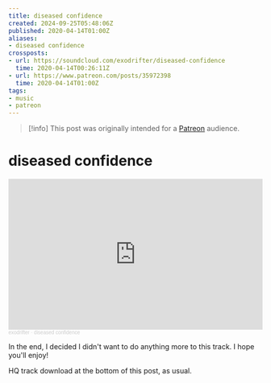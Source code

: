 ```yaml
---
title: diseased confidence
created: 2024-09-25T05:48:06Z
published: 2020-04-14T01:00Z
aliases:
- diseased confidence
crossposts:
- url: https://soundcloud.com/exodrifter/diseased-confidence
  time: 2020-04-14T00:26:11Z
- url: https://www.patreon.com/posts/35972398
  time: 2020-04-14T01:00Z
tags:
- music
- patreon
---
```


> [!info]
> This post was originally intended for a [Patreon](../tags/patreon.md) audience.

# diseased confidence

<iframe width="100%" height="300" scrolling="no" frameborder="no" allow="autoplay" src="https://w.soundcloud.com/player/?url=https%3A//api.soundcloud.com/tracks/797957332&color=%23ff5500&auto_play=false&hide_related=false&show_comments=true&show_user=true&show_reposts=false&show_teaser=true&visual=true"></iframe><div style="font-size: 10px; color: #cccccc;line-break: anywhere;word-break: normal;overflow: hidden;white-space: nowrap;text-overflow: ellipsis; font-family: Interstate,Lucida Grande,Lucida Sans Unicode,Lucida Sans,Garuda,Verdana,Tahoma,sans-serif;font-weight: 100;"><a href="https://soundcloud.com/exodrifter" title="exodrifter" target="_blank" style="color: #cccccc; text-decoration: none;">exodrifter</a> · <a href="https://soundcloud.com/exodrifter/diseased-confidence" title="diseased confidence" target="_blank" style="color: #cccccc; text-decoration: none;">diseased confidence</a></div>

In the end, I decided I didn't want to do anything more to this track. I hope you'll enjoy!

HQ track download at the bottom of this post, as usual.
